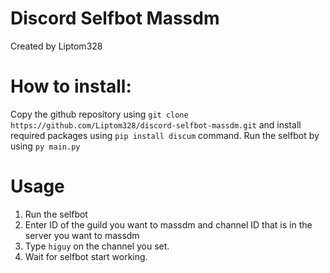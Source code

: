 # Discord Selfbot Massdm

Created by Liptom328

# How to install:

Copy the github repository using `git clone https://github.com/Liptom328/discord-selfbot-massdm.git` and install required packages using `pip install discum` command. Run the selfbot by using `py main.py`

# Usage

1. Run the selfbot
2. Enter ID of the guild you want to massdm and channel ID that is in the server you want to massdm
3. Type `higuy` on the channel you set.
4. Wait for selfbot start working.

